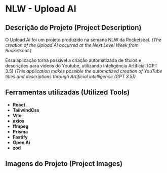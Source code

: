 # NLW - Upload AI

## Descrição do Projeto (Project Description)
O Upload Ai foi um projeto produzido na semana NLW da Rocketseat.
*(The creation of the Upload AI occurred at the Next Level Week from Rocketseat.)*

Essa aplicação torna possível a criação automatizada de títulos e descrições para vídeos do Youtube, utilizando Inteligência Artificial (GPT 3.5)
*(This application makes possible the automatized creation of YouTube titles and descriptions through Artificial intelligence (GPT 3.5))*


## Ferramentas utilizadas (Utilized Tools)

- **React**
- **TailwindCss**
- **Vite**
- **axios**
- **ffmpeg**
- **Prisma**
- **Fastify**
- **Open Ai**
- **zod** 

## Imagens do Projeto (Project Images)

